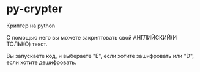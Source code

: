 # py-crypter
Криптер на python


С помощью него вы можете закриптовать свой АНГЛИЙСКИЙ(И ТОЛЬКО) текст.

Вы запускаете код, и выбераете "E", если хотите зашифровать или "D", если хотите дешифровать.
